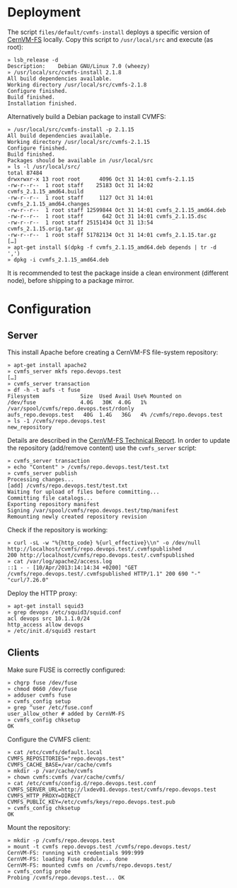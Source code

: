 # Deployment

The script `files/default/cvmfs-install` deploys a specific version of [CernVM-FS][1] locally. Copy this script to `/usr/local/src` and execute (as root):

    » lsb_release -d
    Description:    Debian GNU/Linux 7.0 (wheezy)
    » /usr/local/src/cvmfs-install 2.1.8
    All build dependencies available.
    Working directory /usr/local/src/cvmfs-2.1.8
    Configure finished.
    Build finished.
    Installation finished.

Alternatively build a Debian package to install CVMFS:

    » /usr/local/src/cvmfs-install -p 2.1.15
    All build dependencies available.
    Working directory /usr/local/src/cvmfs-2.1.15
    Configure finished.
    Build finished.
    Packages should be available in /usr/local/src
    » ls -l /usr/local/src/
    total 87484
    drwxrwxr-x 13 root root      4096 Oct 31 14:01 cvmfs-2.1.15
    -rw-r--r--  1 root staff    25183 Oct 31 14:02 cvmfs_2.1.15_amd64.build
    -rw-r--r--  1 root staff     1127 Oct 31 14:01 cvmfs_2.1.15_amd64.changes
    -rw-r--r--  1 root staff 12599844 Oct 31 14:01 cvmfs_2.1.15_amd64.deb
    -rw-r--r--  1 root staff      642 Oct 31 14:01 cvmfs_2.1.15.dsc
    -rw-r--r--  1 root staff 25151434 Oct 31 13:54 cvmfs_2.1.15.orig.tar.gz
    -rw-r--r--  1 root staff 51782134 Oct 31 14:01 cvmfs_2.1.15.tar.gz
    […]
    » apt-get install $(dpkg -f cvmfs_2.1.15_amd64.deb depends | tr -d ',')
    » dpkg -i cvmfs_2.1.15_amd64.deb 

It is recommended to test the package inside a clean environment (different node), before shipping to a package mirror.

# Configuration

## Server

This install Apache before creating a CernVM-FS file-system repository:

    » apt-get install apache2
    » cvmfs_server mkfs repo.devops.test
    […]
    » cvmfs_server transaction
    » df -h -t aufs -t fuse
    Filesystem             Size  Used Avail Use% Mounted on
    /dev/fuse              4.0G   30K  4.0G   1% /var/spool/cvmfs/repo.devops.test/rdonly
    aufs_repo.devops.test   40G  1.4G   36G   4% /cvmfs/repo.devops.test
    » ls -1 /cvmfs/repo.devops.test
    new_repository

Details are described in the [CernVM-FS Technical Report][2].  In order to update the repository (add/remove content) use the `cvmfs_server` script:

    » cvmfs_server transaction
    » echo "Content" > /cvmfs/repo.devops.test/test.txt
    » cvmfs_server publish
    Processing changes...
    [add] /cvmfs/repo.devops.test/test.txt
    Waiting for upload of files before committing...
    Committing file catalogs...
    Exporting repository manifest
    Signing /var/spool/cvmfs/repo.devops.test/tmp/manifest
    Remounting newly created repository revision

Check if the repository is working:

    » curl -sL -w "%{http_code} %{url_effective}\\n" -o /dev/null http://localhost/cvmfs/repo.devops.test/.cvmfspublished 
    200 http://localhost/cvmfs/repo.devops.test/.cvmfspublished
    » cat /var/log/apache2/access.log
    ::1 - - [10/Apr/2013:14:14:34 +0200] "GET /cvmfs/repo.devops.test/.cvmfspublished HTTP/1.1" 200 690 "-" "curl/7.26.0"

Deploy the HTTP proxy:

    » apt-get install squid3 
    » grep devops /etc/squid3/squid.conf 
    acl devops src 10.1.1.0/24
    http_access allow devops
    » /etc/init.d/squid3 restart

## Clients

Make sure FUSE is correctly configured:

    » chgrp fuse /dev/fuse
    » chmod 0660 /dev/fuse
    » adduser cvmfs fuse
    » cvmfs_config setup
    » grep ^user /etc/fuse.conf 
    user_allow_other # added by CernVM-FS
    » cvmfs_config chksetup
    OK

Configure the CVMFS client:

    » cat /etc/cvmfs/default.local 
    CVMFS_REPOSITORIES="repo.devops.test"
    CVMFS_CACHE_BASE=/var/cache/cvmfs
    » mkdir -p /var/cache/cvmfs
    » chown cvmfs:cvmfs /var/cache/cvmfs/
    » cat /etc/cvmfs/config.d/repo.devops.test.conf 
    CVMFS_SERVER_URL=http://lxdev01.devops.test/cvmfs/repo.devops.test
    CVMFS_HTTP_PROXY=DIRECT
    CVMFS_PUBLIC_KEY=/etc/cvmfs/keys/repo.devops.test.pub
    » cvmfs_config chksetup
    OK

Mount the repository:

    » mkdir -p /cvmfs/repo.devops.test
    » mount -t cvmfs repo.devops.test /cvmfs/repo.devops.test/
    CernVM-FS: running with credentials 999:999
    CernVM-FS: loading Fuse module... done
    CernVM-FS: mounted cvmfs on /cvmfs/repo.devops.test/
    » cvmfs_config probe
    Probing /cvmfs/repo.devops.test... OK


[1]: http://cernvm.cern.ch/portal/filesystem
[2]: http://cernvm.cern.ch/portal/filesystem/techinformation
